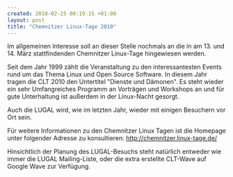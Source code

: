 ```yaml
--- 
created: 2010-02-25 00:19:15 +01:00
layout: post
title: "Chemnitzer Linux-Tage 2010"
---
```

Im allgemeinen Interesse soll an dieser Stelle nochmals an die in am 13. und 14. März stattfindenden Chemnitzer Linux-Tage hingewiesen werden.

Seit dem Jahr 1999 zählt die Veranstaltung zu den interessantesten Events rund um das Thema Linux und Open Source Software. In diesem Jahr tragen die CLT 2010 den Untertitel "Dienste und Dämonen". Es steht wieder ein sehr Umfangreiches Programm an Vorträgen und Workshops an und für gute Unterhaltung ist außerdem in der Linux-Nacht gesorgt.

Auch die LUGAL wird, wie im letzten Jahr, wieder mit einigen Besuchern vor Ort sein.

Für weitere Informationen zu den Chemnitzer Linux Tagen ist die Homepage unter folgender Adresse zu konsultieren: http://chemnitzer.linux-tage.de/

Hinsichtlich der Planung des LUGAL-Besuchs steht natürlich entweder wie immer die LUGAL Mailing-Liste, oder die extra erstellte CLT-Wave auf Google Wave zur Verfügung.
